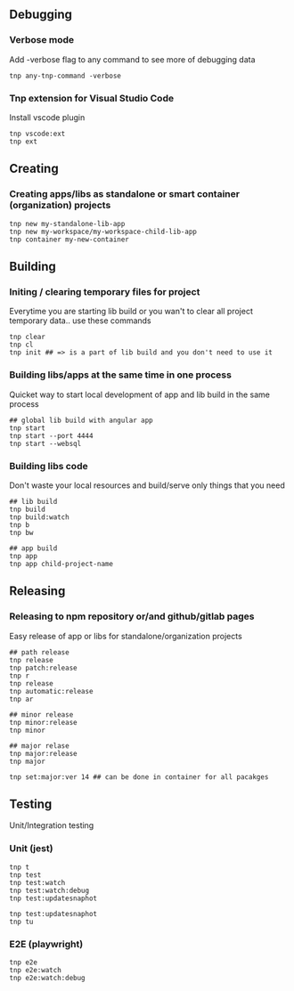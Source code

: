 
## Debugging 

### Verbose mode

Add -verbose flag to any command to see more of debugging data

```
tnp any-tnp-command -verbose
```

### Tnp extension for Visual Studio Code 

Install vscode plugin

```
tnp vscode:ext
tnp ext
```



## Creating 

### Creating apps/libs as standalone or smart container (organization) projects

```
tnp new my-standalone-lib-app
tnp new my-workspace/my-workspace-child-lib-app
tnp container my-new-container
```

## Building

### Initing / clearing temporary files for project 
Everytime you are starting lib build or you wan't to clear all project
temporary data.. use these commands
```
tnp clear
tnp cl
tnp init ## => is a part of lib build and you don't need to use it

```

### Building libs/apps at the same time in one process

Quicket way to start local development of app and lib build in the same process

```
## global lib build with angular app
tnp start
tnp start --port 4444
tnp start --websql
```


### Building libs code

Don't waste your local resources and build/serve only things that you need

```
## lib build
tnp build
tnp build:watch
tnp b
tnp bw

## app build
tnp app
tnp app child-project-name
```

## Releasing

### Releasing to npm repository or/and  github/gitlab pages

Easy release of app or libs for standalone/organization projects

```
## path release
tnp release
tnp patch:release
tnp r
tnp release
tnp automatic:release
tnp ar

## minor release
tnp minor:release
tnp minor

## major relase
tnp major:release
tnp major

tnp set:major:ver 14 ## can be done in container for all pacakges
```

## Testing

Unit/Integration testing

### Unit (jest)
```
tnp t
tnp test
tnp test:watch
tnp test:watch:debug
tnp test:updatesnaphot

tnp test:updatesnaphot
tnp tu
```

### E2E (playwright)
```
tnp e2e
tnp e2e:watch
tnp e2e:watch:debug
```


